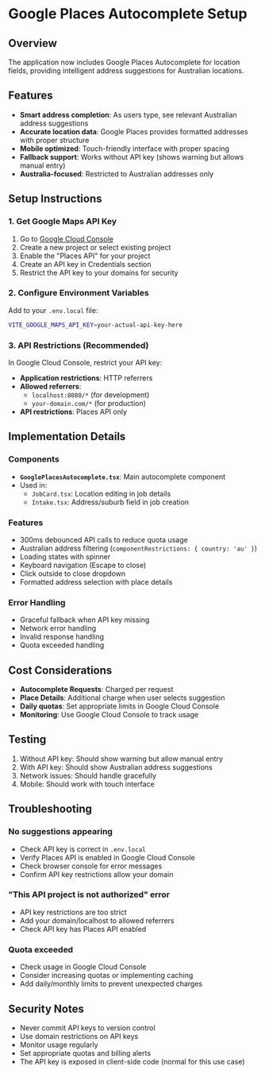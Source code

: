 # Google Places Autocomplete Setup

## Overview
The application now includes Google Places Autocomplete for location fields, providing intelligent address suggestions for Australian locations.

## Features
- **Smart address completion**: As users type, see relevant Australian address suggestions
- **Accurate location data**: Google Places provides formatted addresses with proper structure
- **Mobile optimized**: Touch-friendly interface with proper spacing
- **Fallback support**: Works without API key (shows warning but allows manual entry)
- **Australia-focused**: Restricted to Australian addresses only

## Setup Instructions

### 1. Get Google Maps API Key
1. Go to [Google Cloud Console](https://console.cloud.google.com/)
2. Create a new project or select existing project
3. Enable the "Places API" for your project
4. Create an API key in Credentials section
5. Restrict the API key to your domains for security

### 2. Configure Environment Variables
Add to your `.env.local` file:
```bash
VITE_GOOGLE_MAPS_API_KEY=your-actual-api-key-here
```

### 3. API Restrictions (Recommended)
In Google Cloud Console, restrict your API key:
- **Application restrictions**: HTTP referrers
- **Allowed referrers**: 
  - `localhost:8080/*` (for development)
  - `your-domain.com/*` (for production)
- **API restrictions**: Places API only

## Implementation Details

### Components
- **`GooglePlacesAutocomplete.tsx`**: Main autocomplete component
- Used in:
  - `JobCard.tsx`: Location editing in job details
  - `Intake.tsx`: Address/suburb field in job creation

### Features
- 300ms debounced API calls to reduce quota usage
- Australian address filtering (`componentRestrictions: { country: 'au' }`)
- Loading states with spinner
- Keyboard navigation (Escape to close)
- Click outside to close dropdown
- Formatted address selection with place details

### Error Handling
- Graceful fallback when API key missing
- Network error handling
- Invalid response handling
- Quota exceeded handling

## Cost Considerations
- **Autocomplete Requests**: Charged per request
- **Place Details**: Additional charge when user selects suggestion
- **Daily quotas**: Set appropriate limits in Google Cloud Console
- **Monitoring**: Use Google Cloud Console to track usage

## Testing
1. Without API key: Should show warning but allow manual entry
2. With API key: Should show Australian address suggestions
3. Network issues: Should handle gracefully
4. Mobile: Should work with touch interface

## Troubleshooting

### No suggestions appearing
- Check API key is correct in `.env.local`
- Verify Places API is enabled in Google Cloud Console
- Check browser console for error messages
- Confirm API key restrictions allow your domain

### "This API project is not authorized" error
- API key restrictions are too strict
- Add your domain/localhost to allowed referrers
- Check API key has Places API enabled

### Quota exceeded
- Check usage in Google Cloud Console
- Consider increasing quotas or implementing caching
- Add daily/monthly limits to prevent unexpected charges

## Security Notes
- Never commit API keys to version control
- Use domain restrictions on API keys
- Monitor usage regularly
- Set appropriate quotas and billing alerts
- The API key is exposed in client-side code (normal for this use case)